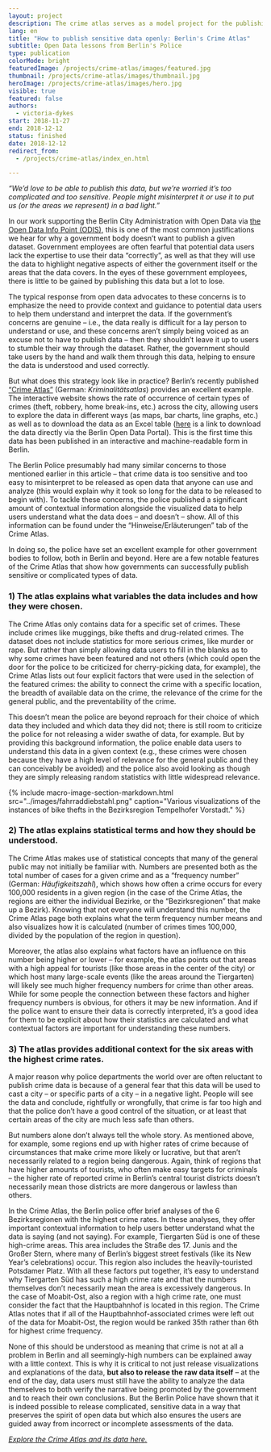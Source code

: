 ```yaml
---
layout: project
description: The crime atlas serves as a model project for the publishing of open data
lang: en
title: "How to publish sensitive data openly: Berlin's Crime Atlas"
subtitle: Open Data lessons from Berlin's Police
type: publication
colorMode: bright
featuredImage: /projects/crime-atlas/images/featured.jpg
thumbnail: /projects/crime-atlas/images/thumbnail.jpg
heroImage: /projects/crime-atlas/images/hero.jpg
visible: true
featured: false
authors:
  - victoria-dykes
start: 2018-11-27
end: 2018-12-12
status: finished
date: 2018-12-12
redirect_from:
  - /projects/crime-atlas/index_en.html

---
```

_“We’d love to be able to publish this data, but we’re worried it’s too complicated and too sensitive. People might misinterpret it or use it to put us (or the areas we represent) in a bad light.”_

In our work supporting the Berlin City Administration with Open Data via [the Open Data Info Point (ODIS)](https://odis-berlin.de/), this is one of the most common justifications we hear for why a government body doesn’t want to publish a given dataset. Government employees are often fearful that potential data users lack the expertise to use their data “correctly”, as well as that they will use the data to highlight negative aspects of either the government itself or the areas that the data covers. In the eyes of these government employees, there is little to be gained by publishing this data but a lot to lose.  
  
The typical response from open data advocates to these concerns is to emphasize the need to provide context and guidance to potential data users to help them understand and interpret the data. If the government’s concerns are genuine – i.e., the data really is difficult for a lay person to understand or use, and these concerns aren’t simply being voiced as an excuse not to have to publish data – then they shouldn’t leave it up to users to stumble their way through the dataset. Rather, the government should take users by the hand and walk them through this data, helping to ensure the data is understood and used correctly.  
  
But what does this strategy look like in practice? Berlin’s recently published [“Crime Atlas”](https://www.kriminalitaetsatlas.berlin.de/) (German: _Kriminalitätsatlas_) provides an excellent example. The interactive website shows the rate of occurrence of certain types of crimes (theft, robbery, home break-ins, etc.) across the city, allowing users to explore the data in different ways (as maps, bar charts, line graphs, etc.) as well as to download the data as an Excel table ([here](https://daten.berlin.de/datensaetze/kriminalit%C3%A4tsatlas-berlin) is a link to download the data directly via the Berlin Open Data Portal). This is the first time this data has been published in an interactive and machine-readable form in Berlin.  
  
The Berlin Police presumably had many similar concerns to those mentioned earlier in this article – that crime data is too sensitive and too easy to misinterpret to be released as open data that anyone can use and analyze (this would explain why it took so long for the data to be released to begin with). To tackle these concerns, the police published a significant amount of contextual information alongside the visualized data to help users understand what the data does – and doesn’t – show. All of this information can be found under the “Hinweise/Erläuterungen” tab of the Crime Atlas.  
  
In doing so, the police have set an excellent example for other government bodies to follow, both in Berlin and beyond. Here are a few notable features of the Crime Atlas that show how governments can successfully publish sensitive or complicated types of data.

### 1) The atlas explains what variables the data includes and how they were chosen.

The Crime Atlas only contains data for a specific set of crimes. These include crimes like muggings, bike thefts and drug-related crimes. The dataset does not include statistics for more serious crimes, like murder or rape. But rather than simply allowing data users to fill in the blanks as to why some crimes have been featured and not others (which could open the door for the police to be criticized for cherry-picking data, for example), the Crime Atlas lists out four explicit factors that were used in the selection of the featured crimes: the ability to connect the crime with a specific location, the breadth of available data on the crime, the relevance of the crime for the general public, and the preventability of the crime.  
  
This doesn’t mean the police are beyond reproach for their choice of which data they included and which data they did not; there is still room to criticize the police for not releasing a wider swathe of data, for example. But by providing this background information, the police enable data users to understand this data in a given context (e.g., these crimes were chosen because they have a high level of relevance for the general public and they can conceivably be avoided) and the police also avoid looking as though they are simply releasing random statistics with little widespread relevance.

{% include macro-image-section-markdown.html src="../images/fahrraddiebstahl.png" caption="Various visualizations of the instances of bike thefts in the Bezirksregion Tempelhofer Vorstadt." %}


### 2) The atlas explains statistical terms and how they should be understood.

The Crime Atlas makes use of statistical concepts that many of the general public may not initially be familiar with. Numbers are presented both as the total number of cases for a given crime and as a “frequency number” (German: _Häufigkeitszahl_), which shows how often a crime occurs for every 100,000 residents in a given region (in the case of the Crime Atlas, the regions are either the individual Bezirke, or the “Bezirksregionen” that make up a Bezirk). Knowing that not everyone will understand this number, the Crime Atlas page both explains what the term frequency number means and also visualizes how it is calculated (number of crimes times 100,000, divided by the population of the region in question).  
  
Moreover, the atlas also explains what factors have an influence on this number being higher or lower – for example, the atlas points out that areas with a high appeal for tourists (like those areas in the center of the city) or which host many large-scale events (like the areas around the Tiergarten) will likely see much higher frequency numbers for crime than other areas. While for some people the connection between these factors and higher frequency numbers is obvious, for others it may be new information. And if the police want to ensure their data is correctly interpreted, it’s a good idea for them to be explicit about how their statistics are calculated and what contextual factors are important for understanding these numbers.

### 3) The atlas provides additional context for the six areas with the highest crime rates.

A major reason why police departments the world over are often reluctant to publish crime data is because of a general fear that this data will be used to cast a city – or specific parts of a city – in a negative light. People will see the data and conclude, rightfully or wrongfully, that crime is far too high and that the police don’t have a good control of the situation, or at least that certain areas of the city are much less safe than others.  
  
But numbers alone don’t always tell the whole story. As mentioned above, for example, some regions end up with higher rates of crime because of circumstances that make crime more likely or lucrative, but that aren’t necessarily related to a region being dangerous. Again, think of regions that have higher amounts of tourists, who often make easy targets for criminals – the higher rate of reported crime in Berlin’s central tourist districts doesn’t necessarily mean those districts are more dangerous or lawless than others.  
  
In the Crime Atlas, the Berlin police offer brief analyses of the 6 Bezirksregionen with the highest crime rates. In these analyses, they offer important contextual information to help users better understand what the data is saying (and not saying). For example, Tiergarten Süd is one of these high-crime areas. This area includes the Straße des 17. Junis and the Großer Stern, where many of Berlin’s biggest street festivals (like its New Year’s celebrations) occur. This region also includes the heavily-touristed Potsdamer Platz. With all these factors put together, it’s easy to understand why Tiergarten Süd has such a high crime rate and that the numbers themselves don’t necessarily mean the area is excessively dangerous. In the case of Moabit-Ost, also a region with a high crime rate, one must consider the fact that the Hauptbahnhof is located in this region. The Crime Atlas notes that if all of the Hauptbahnhof-associated crimes were left out of the data for Moabit-Ost, the region would be ranked 35th rather than 6th for highest crime frequency.  
  
None of this should be understood as meaning that crime is not at all a problem in Berlin and all seemingly-high numbers can be explained away with a little context. This is why it is critical to not just release visualizations and explanations of the data, **but also to release the raw data itself** – at the end of the day, data users must still have the ability to analyze the data themselves to both verify the narrative being promoted by the government and to reach their own conclusions. But the Berlin Police have shown that it is indeed possible to release complicated, sensitive data in a way that preserves the spirit of open data but which also ensures the users are guided away from incorrect or incomplete assessments of the data.  
  
_[Explore the Crime Atlas and its data here.](https://www.kriminalitaetsatlas.berlin.de/)_